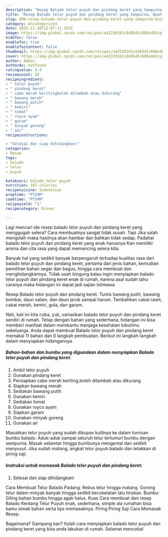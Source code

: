 ```yaml
---
description: "Resep Balado telor puyuh dan pindang keret yang Sempurna, Buat Buka Puasa}"
title: "Resep Balado telor puyuh dan pindang keret yang Sempurna, Buat Buka Puasa}"
slug: 800-resep-balado-telor-puyuh-dan-pindang-keret-yang-sempurna-buat-buka-puasa
category: Uncategorized
date: 2022-11-28T12:07:11.163Z
image: https://img-global.cpcdn.com/recipes/a42239162c848545/680x482cq70/balado-telor-puyuh-dan-pindang-keret-foto-resep-utama.jpg
hideToc: false
enableToc: true
enableTocContent: false
thumbnail: https://img-global.cpcdn.com/recipes/a42239162c848545/680x482cq70/balado-telor-puyuh-dan-pindang-keret-foto-resep-utama.jpg
cover: https://img-global.cpcdn.com/recipes/a42239162c848545/680x482cq70/balado-telor-puyuh-dan-pindang-keret-foto-resep-utama.jpg
author: Admin
authorAv: notfound
ratingvalue: 4.4
reviewcount: 20
recipeingredient:
- " telor puyuh"
- " pindang keret"
- " cabe merah keritingboleh ditambah atau dikurang"
- " bawang merah"
- " bawang putih"
- " kemiri"
- " tomat"
- " royco ayam"
- " garam"
- " minyak goreng"
- " air"
recipeinstructions:

- "Selesai dan siap dihidangkan!"
categories:
- Resep
tags:
- balado
- telor
- puyuh

katakunci: balado telor puyuh 
nutrition: 187 calories
recipecuisine: Indonesian
preptime: "PT29M"
cooktime: "PT34M"
recipeyield: "1"
recipecategory: Dinner

---
```



Lagi mencari ide resep balado telor puyuh dan pindang keret yang menggugah selera? Cara membuatnya sangat tidak susah. Tapi Jika salah mengolah maka hasilnya akan hambar dan bahkan tidak sedap. Padahal balado telor puyuh dan pindang keret yang enak harusnya Kan memiliki aroma dan cita rasa yang dapat memancing selera kita.


Banyak hal yang sedikit banyak berpengaruh terhadap kualitas rasa dari balado telor puyuh dan pindang keret, pertama dari jenis bahan, kemudian pemilihan bahan segar dan bagus, hingga cara membuat dan menghidangkannya. Tidak usah bingung kalau ingin menyiapkan balado telor puyuh dan pindang keret enak di rumah, karena asal sudah tahu caranya maka hidangan ini dapat jadi sajian istimewa.

Resep Balado telor puyuh dan pindang keret. Tumis bawang putih, bawang bombai, daun salam, dan daun jeruk sampai harum. Tambahkan cabai rawit, cabai merah, kemiri, gula, dan garam.


Nah, kali ini kita coba, yuk, variasikan balado telor puyuh dan pindang keret sendiri di rumah. Tetap dengan bahan yang sederhana, hidangan ini bisa memberi manfaat dalam membantu menjaga kesehatan tubuhmu sekeluarga. Anda dapat membuat Balado telor puyuh dan pindang keret memakai 11 bahan dan 0 langkah pembuatan. Berikut ini langkah-langkah dalam menyiapkan hidangannya.

<!--inarticleads1-->

##### Bahan-bahan dan bumbu yang digunakan dalam menyiapkan Balado telor puyuh dan pindang keret:

1. Ambil  telor puyuh
1. Gunakan  pindang keret
1. Persiapkan  cabe merah keriting,boleh ditambah atau dikurang
1. Siapkan  bawang merah
1. Sediakan  bawang putih
1. Gunakan  kemiri
1. Sediakan  tomat
1. Gunakan  royco ayam
1. Siapkan  garam
1. Gunakan  minyak goreng
1. Gunakan  air


Masukkan telur puyuh yang sudah dikupas kulitnya ke dalam tumisan bumbu balado. Aduk-aduk sampai seluruh telur terlumuri bumbu dengan sempurna. Masak sebentar hingga bumbunya mengental dan sedikit menyusut. Jika sudah matang, angkat telur puyuh balado dan letakkan di piring saji. 

<!--inarticleads2-->

##### Instruksi untuk memasak Balado telor puyuh dan pindang keret:


1. Selesai dan siap dihidangkan!

Cara Membuat Telur Balado Padang: Rebus telur hingga matang. Goreng telur dalam minyak banyak hingga sedikit kecokelatan lalu tiriskan. Bumbu: Giling bahan bumbu hingga agak halus. Kuas Cara membuat dan resep Balado Kentang Telur Puyuh enak, sederhana, simple ala rumahan bisa kamu simak bahan serta tips memasaknya. Piring Piring Saji Cara Memasak Resep. 

Bagaimana? Gampang kan? Itulah cara menyiapkan balado telor puyuh dan pindang keret yang bisa anda lakukan di rumah. Selamat mencoba!
